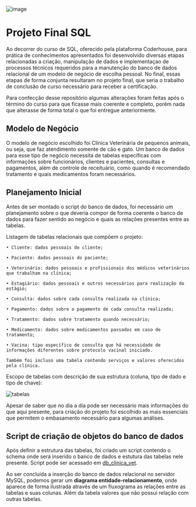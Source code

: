 ![image](https://user-images.githubusercontent.com/131414411/233514507-d6569471-0583-432a-a2cf-4e9db82bd2ea.png)

# Projeto Final SQL 

Ao decorrer do curso de SQL, oferecido pela plataforma Coderhouse, para prática de conhecimentos apresentados foi desenvolvido diversas 
etapas relacionadas a criação, manipulação de dados e implementaçao de processos técnicos requeridos para a manutenção do banco de dados 
relacional de um modelo de negócio de escolha pessoal. No final, essas etapas de forma conjunta resultaram no projeto final, que seria o 
trabalho de conclusão de curso necessário para receber a certificação. 

Para confecção desse repositório algumas alterações foram feitas após o término do curso para que ficasse mais coerente e completo, porém nada 
que alterasse de forma total o que foi entregue anteriormente. 

## Modelo de Negócio 
O modelo de negócio escolhido foi Clínica Veterinária de pequenos animais, ou seja, que faz atendimento somente de cão e gato. Um banco de dados 
para esse tipo de negócio necessita de tabelas específicas com informações sobre funcionários, clientes e pacientes, consultas e pagamentos, além 
de controle de receituário, como quando é recomendado tratamento e quais medicamentos foram necessários. 

## Planejamento Inicial 

Antes de ser montado o script do banco de dados, foi necessário um planejamento sobre o que deveria compor de forma coerente o banco de dados para 
fazer sentido ao negócio e quais as relações presentes entre as tabelas.

Listagem de tabelas relacionais que compõem o projeto:

    • Cliente: dados pessoais do cliente;
  
    • Paciente: dados pessoais do paciente;
  
    • Veterinário: dados pessoais e profissionais dos médicos veterinários que trabalham na clínica;
  
    • Estagiário: dados pessoais e outros necessários para realização do estágio;
  
    • Consulta: dados sobre cada consulta realizada na clínica;
  
    • Pagamento: dados sobre o pagamento de cada consulta realizada;
  
    • Tratamento: dados sobre tratamento quando necessário;
  
    • Medicamento: dados sobre medicamentos passados em caso de tratamento;
  
    • Vacina: tipo específico de consulta que há necessidade de informações diferentes sobre protocolo vacinal iniciado.
  
    Também foi incluso uma tabela contendo serviços e valores oferecidos pela clínica.
    
 Escopo de tabelas com descrição de sua estrutura (coluna, tipo de dado e tipo de chave):
 
![tabelas](https://user-images.githubusercontent.com/131414411/233517221-4c01dc2d-3a7d-4858-8887-00c7044989bd.png)

Apesar de saber que no dia a dia pode ser necessário mais informações do que aqui presente, para criação do projeto foi escolhido as mais 
essenciais que permitem o embasamento necessário para algumas análises. 

## Script de criação de objetos do banco de dados

Após definir a estrutura das tabelas, foi criado um script contendo o schema onde será inserido o banco de dados e estutura das tabelas nele 
presente. Script pode ser acessado em [db_clinica_vet](https://github.com/anaclfortunato/SQL/blob/main/db_clinica_vet.sql).

Ao ser concluída a inserção do banco de dados relacional no servidor MySQL, podemos gerar um **diagrama entidade-relacionamento**, onde aparece de 
forma ilustrada através de um fluxograma as relações entre as tabelas e suas colunas. Além da tabela valores que não possui relação com outras tabelas. 
